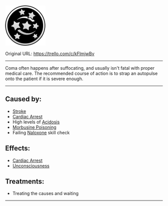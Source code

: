 ![tile001.png\|200](./Coma%20-%20Attachments/6718845db30472d958dd7b51.png)

Original URL: https://trello.com/c/kFlmjwBv

---

Coma often happens after suffocating, and usually isn't fatal with proper medical care. The recommended course of action is to strap an autopulse onto the patient if it is severe enough.

---

## Caused by:

- [Stroke](Stroke.md)
- [Cardiac Arrest](../Heart/Cardiac%20Arrest.md)
- High levels of [Acidosis](../Blood/Acidosis.md)
- [Morbusine Poisoning](../Torso/Morbusine%20Poisoning.md)
- Failing [Naloxone](../Items/Naloxone.md) skill check

## Effects:

- [Cardiac Arrest](../Heart/Cardiac%20Arrest.md)
- [Unconsciousness](Unconsciousness.md)

## Treatments:

- Treating the causes and waiting

---

